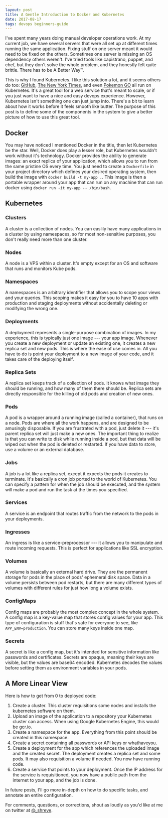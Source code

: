 ```yaml
---
layout: post
title: A Gentle Introduction to Docker and Kubernetes
date: 2017-08-17
tags: devops beginners-guide
---
```


I've spent many years doing manual developer operations work.
At my current job, we have several servers that were all set up at different times running the same application.
Fixing stuff on one server meant it would need to be fixed on the others.
Sometimes one server is missing an OS dependency others weren't.
I've tried tools like capistrano, puppet, and chef, but they don't solve the whole problem, and they honestly felt quite brittle.
There has to be A Better Way&trade;.

This is why I found Kubernetes. I like this solution a lot, and it seems others do too: [GitHub](https://githubengineering.com/kubernetes-at-github/), [The New York Times](https://www.youtube.com/watch?v=P5qfyv_zGcU), and even [Pokemon GO](https://cloudplatform.googleblog.com/2016/09/bringing-Pokemon-GO-to-life-on-Google-Cloud.html) all run on Kubernetes. It's a great tool for a web service that's meant to scale, or if you just want to have a nice and easy devops experience. However, Kubernetes isn't something one can just jump into. There's a bit to learn about how it works before it feels smooth like butter. The purpose of this post is to define some of the components in the system to give a better picture of how to use this great tool.


## Docker

You may have noticed I mentioned Docker in the title, then let Kubernetes be the star. Well, Docker does play a lesser role, but Kubernetes wouldn't work without it's technology. Docker provides the ability to generate images: an exact replica of your application, which allows you to run from the same pristine OS every time. You just need to create a `Dockerfile` in your project directory which defines your desired operating system, then build the image with `docker build -t my-app .`. This image is then a portable wrapper around your app that can run on any machine that can run docker using `docker run -it my-app -- /bin/bash`.

## Kubernetes

### Clusters

A cluster is a collection of nodes. You can easlily have many applications in a cluster by using namespaces, so for most non-sensitive purposes, you don't really need more than one cluster.

### Nodes

A node is a VPS within a cluster. It's empty except for an OS and software that runs and monitors Kube pods.

### Namespaces

A namespaces is an arbitrary identifier that allows you to scope your views and your queries. This scoping makes it easy for you to have 10 apps with production and staging deployments without accidentally deleting or modifying the wrong one.

### Deployments

A deployment represents a single-purpose combination of images. In my experience, this is typically just one image --- your app image. Whenever you create a new deployment or update an existing one, it creates a new replica set and new pods. This is where the ease of use comes in. All you have to do is point your deployment to a new image of your code, and it takes care of the deploying itself.

### Replica Sets

A replica set keeps track of a collection of pods. It knows what image they should be running, and how many of them there should be. Replica sets are directly responsible for the killing of old pods and creation of new ones.

### Pods

A pod is a wrapper around a running image (called a container), that runs on a node. Pods are where all the work happens, and are designed to be amusingly disposable. If you are frustrated with a pod, just delete it --- it's parent replica set will just make a new ones. The important thing to realize is that you can write to disk while running inside a pod, but that data will be wiped out when the pod is deleted or restarted. If you have data to store, use a volume or an external database.

### Jobs

A job is a lot like a replica set, except it expects the pods it creates to terminate. It's basically a cron job ported to the world of Kubernetes. You can specify a pattern for when the job should be executed, and the system will make a pod and run the task at the times you specified.

### Services

A service is an endpoint that routes traffic from the network to the pods in your deployments.

### Ingresses

An ingress is like a service-preprocessor --- it allows you to manipulate and route incoming requests. This is perfect for applications like SSL encryption.

### Volumes

A volume is basically an external hard drive. They are the permanent storage for pods in the place of pods' ephemeral disk space. Data in a volume persists between pod restarts, but there are many different types of volumes with different rules for just how long a volume exists.

### ConfigMaps

Config maps are probably the most complex concept in the whole system. A config map is a key-value map that stores config values for your app. This type of configuration is stuff that's safe for everyone to see, like `APP_ENV=production`. You can store many keys inside one map.

### Secrets

A secret is like a config map, but it's intended for sensitive information like passwords and certificates. Secrets are opaque, meaning their keys are visible, but the values are base64 encoded. Kubernetes decodes the values before setting them as environment variables in your pods.

## A More Linear View

Here is how to get from 0 to deployed code:

1. Create a cluster. This cluster requisitions some nodes and installs the kubernetes software on them.
2. Upload an image of the application to a repository your Kubernetes cluster can access. When using Google Kubernetes Engine, this would be gcr.io.
3. Create a namespace for the app. Everything from this point should be created in this namespace.
4. Create a secret containing all passwords or API keys or whathaveyou.
5. Create a deployment for the app which references the uploaded image and the created secret. The deployment creates a replica set and some pods. It may also requisition a volume if needed. You now have running code.
6. Create a service that points to your deployment. Once the IP address for the service is requisitioned, you now have a public path from the internet to your app, and the job is done.

In future posts, I'll go more in-depth on how to do specific tasks, and annotate an entire configuration.

For comments, questions, or corrections, shout as loudly as you'd like at me on twitter at [@_shreve](https://twitter.com/_shreve).
